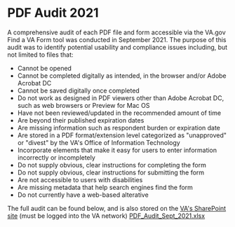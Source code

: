 # PDF Audit 2021

A comprehensive audit of each PDF file and form accessible via the VA.gov Find a VA Form tool was conducted in September 2021.  The purpose of this audit was to identify potential usability and compliance issues including, but not limited to files that:

- Cannot be opened
- Cannot be completed digitally as intended, in the browser and/or Adobe Acrobat DC
- Cannot be saved digitally once completed
- Do not work as designed in PDF viewers other than Adobe Acrobat DC, such as web browsers or Preview for Mac OS
- Have not been reviewed/updated in the recommended amount of time
- Are beyond their published expiration dates
- Are missing information such as respondent burden or expiration date
- Are stored in a PDF format/extension level categorized as "unapproved" or "divest" by the VA's Office of Information Technology
- Incorporate elements that make it easy for users to enter information incorrectly or incompletely
- Do not supply obvious, clear instructions for completing the form
- Do not supply obvious, clear instructions for submitting the form
- Are not accessible to users with disabilities
- Are missing metadata that help search engines find the form
- Do not currently have a web-based alterative

The full audit can be found below, and is also stored on the [VA's SharePoint site](https://dvagov.sharepoint.com/:x:/r/sites/VAgovProductDirectory-SharedLibrary/Shared%20Documents/PDF_Audit_Sept_2021.xlsx?d=w3eb43100ae57495d9105365e1f80c16d&csf=1&web=1&e=vsw4pZ) (must be logged into the VA network)
[PDF_Audit_Sept_2021.xlsx](https://github.com/department-of-veterans-affairs/va.gov-team/files/7203999/PDF_Audit_Sept_2021.xlsx)
